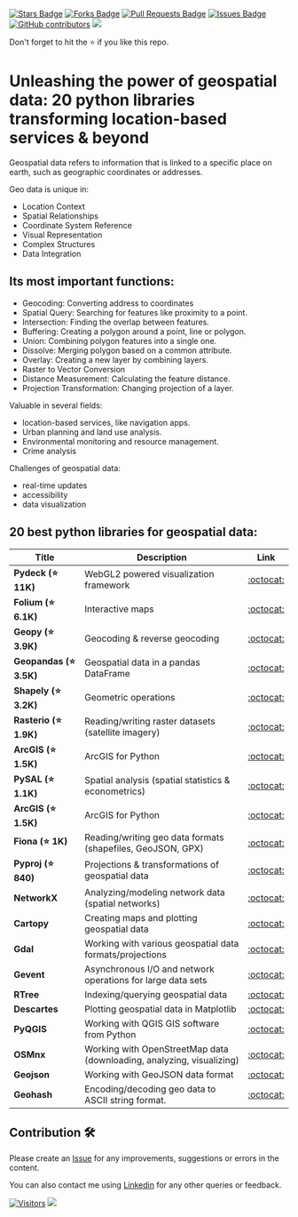 <a href="https://github.com/drshahizan/python-tutorial/stargazers"><img src="https://img.shields.io/github/stars/drshahizan/python-tutorial" alt="Stars Badge"/></a>
<a href="https://github.com/drshahizan/python-tutorial/network/members"><img src="https://img.shields.io/github/forks/drshahizan/python-tutorial" alt="Forks Badge"/></a>
<a href="https://github.com/drshahizan/python-tutorial/pulls"><img src="https://img.shields.io/github/issues-pr/drshahizan/python-tutorial" alt="Pull Requests Badge"/></a>
<a href="https://github.com/drshahizan/python-tutorial/issues"><img src="https://img.shields.io/github/issues/drshahizan/python-tutorial" alt="Issues Badge"/></a>
<a href="https://github.com/drshahizan/python-tutorial/graphs/contributors"><img alt="GitHub contributors" src="https://img.shields.io/github/contributors/drshahizan/Python_Tutorial?color=2b9348"></a>
![](https://visitor-badge.glitch.me/badge?page_id=drshahizan/python-tutorial)

Don't forget to hit the :star: if you like this repo.

# Unleashing the power of geospatial data: 20 python libraries transforming location-based services & beyond

Geospatial data refers to information that is linked to a specific place on earth, such as geographic coordinates or addresses. 

Geo data is unique in:
- Location Context
- Spatial Relationships
- Coordinate System Reference
- Visual Representation
- Complex Structures
- Data Integration

## Its most important functions:

- Geocoding: Converting address to coordinates
- Spatial Query: Searching for features like proximity to a point.
- Intersection: Finding the overlap between features.
- Buffering: Creating a polygon around a point, line or polygon.
- Union: Combining polygon features into a single one.
- Dissolve: Merging polygon based on a common attribute.
- Overlay: Creating a new layer by combining layers.
- Raster to Vector Conversion
- Distance Measurement: Calculating the feature distance.
- Projection Transformation: Changing projection of a layer.


Valuable in several fields:

- location-based services, like navigation apps.
- Urban planning and land use analysis.
- Environmental monitoring and resource management.
- Crime analysis

Challenges of geospatial data:

- real-time updates
- accessibility
- data visualization

## 20 best python libraries for geospatial data:

| Title | Description |  Link |
| ----- | ----- | :------: | 
| **Pydeck (⭐ 11K)** | WebGL2 powered visualization framework | [:octocat:](https://github.com/visgl/deck.gl) |
| **Folium (⭐ 6.1K)** | Interactive maps | [:octocat:](https://github.com/python-visualization/folium) |
| **Geopy (⭐ 3.9K)** | Geocoding & reverse geocoding | [:octocat:](https://github.com/geopy/geopy) |
| **Geopandas (⭐ 3.5K)** | Geospatial data in a pandas DataFrame | [:octocat:](https://github.com/geopandas/geopandas) |
| **Shapely (⭐ 3.2K)** | Geometric operations | [:octocat:](https://github.com/shapely/shapely) |
| **Rasterio (⭐ 1.9K)** | Reading/writing raster datasets (satellite imagery) | [:octocat:](https://github.com/rasterio/rasterio) |
| **ArcGIS (⭐ 1.5K)** | ArcGIS for Python | [:octocat:](https://github.com/Esri/arcgis-python-api) |
| **PySAL (⭐ 1.1K)** | Spatial analysis (spatial statistics & econometrics) | [:octocat:]() |
| **ArcGIS (⭐ 1.5K)** | ArcGIS for Python | [:octocat:]() |
| **Fiona (⭐ 1K)** | Reading/writing geo data formats (shapefiles, GeoJSON, GPX) | [:octocat:]() |
| **Pyproj (⭐ 840)** | Projections & transformations of geospatial data| [:octocat:]() |
| **NetworkX** | Analyzing/modeling network data (spatial networks) | [:octocat:]() |
| **Cartopy** | Creating maps and plotting geospatial data | [:octocat:]() |
| **Gdal** | Working with various geospatial data formats/projections | [:octocat:]() |
| **Gevent** | Asynchronous I/O and network operations for large data sets | [:octocat:]() |
| **RTree** | Indexing/querying geospatial data | [:octocat:]() |
| **Descartes** | Plotting geospatial data in Matplotlib | [:octocat:]() |
| **PyQGIS** | Working with QGIS GIS software from Python | [:octocat:]() |
| **OSMnx** | Working with OpenStreetMap data (downloading, analyzing, visualizing) | [:octocat:]() |
| **Geojson** | Working with GeoJSON data format | [:octocat:]() |
| **Geohash** | Encoding/decoding geo data to ASCII string format. | [:octocat:]() |

## Contribution 🛠️
Please create an [Issue](https://github.com/drshahizan/python-tutorial/issues) for any improvements, suggestions or errors in the content.

You can also contact me using [Linkedin](https://www.linkedin.com/in/drshahizan/) for any other queries or feedback.

[![Visitors](https://api.visitorbadge.io/api/visitors?path=https%3A%2F%2Fgithub.com%2Fdrshahizan&labelColor=%23697689&countColor=%23555555&style=plastic)](https://visitorbadge.io/status?path=https%3A%2F%2Fgithub.com%2Fdrshahizan)
![](https://hit.yhype.me/github/profile?user_id=81284918)
